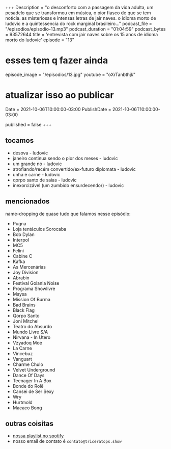 +++
Description = "o desconforto com a passagem da vida adulta, um pesadelo que se transformou em música, o pior fiasco de que se tem notícia. as misteriosas e intensas letras de jair naves. o idioma morto de ludovic e a quintessencia do rock marginal brasileiro..."
podcast_file = "/episodios/episodio-13.mp3"
podcast_duration = "01:04:59"
podcast_bytes = 93572644
title = 'entrevista com jair naves sobre os 15 anos de idioma morto do ludovic'
episode = "13"

# esses tem q fazer ainda
episode_image = "/episodios/13.jpg"
youtube = "oXrTanbthjk"

# atualizar isso ao publicar
Date = 2021-10-06T10:00:00-03:00
PublishDate = 2021-10-06T10:00:00-03:00

published = false
+++

## tocamos
* desova - ludovic
* janeiro continua sendo o pior dos meses - ludovic
* um grande nó - ludovic
* atrofiando/recém convertido/ex-futuro diplomata - ludovic
* unha e carne - ludovic
* qorpo santo de saias - ludovic
* inexorcizável (um zumbido ensurdecendor) - ludovic

## mencionados
name-dropping de quase tudo que falamos nesse episódio:

- Pugna
- Loja tentáculos Sorocaba
- Bob Dylan
- Interpol
- MC5
- Felini
- Cabine C
- Kafka
- As Mercenárias
- Joy Division
- Abrabin
- Festival Goiania Noise
- Programa Showlivre
- Maysa
- Mission Of Burma
- Bad Brains
- Black Flag
- Qorpo Santo
- Joni Mitchel
- Teatro do Absurdo
- Mundo Livre S/A
- Nirvana - In Utero
- Vzyadoq Moe
- La Carne
- Vincebuz
- Vanguart
- Charme Chulo
- Velvet Underground
- Dance Of Days 
- Teenager In A Box
- Bonde do Rolê
- Cansei de Ser Sexy
- Wry
- Hurtmold
- Macaco Bong

## outras coisitas
* [nossa playlist no spotify](https://open.spotify.com/playlist/0UiztKuga6LmTAxWTsUQdw?si=fb96026bc1994d90)
* nosso email de contato é `contato@triceratops.show`
